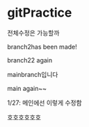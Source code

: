 # gitPractice

전체수정은 가능할까




branch2has been made!

branch22 again

mainbranch입니다

main again~~



1/27: 메인에선 이렇게 수정함

호호호호호호